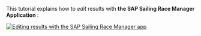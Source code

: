 This tutorial explains how to *edit* results with **the SAP Sailing Race Manager Application** :

[![Editing results with the SAP Sailing Race Manager app](https://i.vimeocdn.com/video/1010874720-12e724c4940d378318204f96d75247de239f0728a9bd5beb5415aad70df1d2ca-d?f=webp&region=us)](https://vimeo.com/488484797)